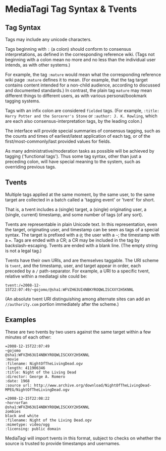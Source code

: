 MediaTagi Tag Syntax & Tvents
=============================

Tag Syntax
----------

Tags may include any unicode characters.

Tags beginning with `:` (a colon) should conform to consensus interpretations, as defined in the corresponding reference wiki. (Tags not beginning with a colon mean no more and no less than the individual user intends, as with other systems.)

For example, the tag `:mature` would mean what the corresponding reference wiki page `:mature` defines it to mean. (For example, that the tag target contains content intended for a non-child audience, according to discussed and documented standards.) In contrast, the plain tag `mature` may mean different things to different users, as with various personal/bookmark tagging systems.

Tags with an infix colon are considered `fielded` tags. (For example, `:title: Harry Potter and the Sorcerer's Stone` or `:author: J. K. Rowling`, which are each also consensus-interpretation tags, by the leading colon.)

The interface will provide special summaries of consensus tagging, such as the counts and times of earliest/latest application of each tag, or of the first/most-commonly/last provided values for fields.

As many administrative/moderation tasks as possible will be achieved by tagging ('functional tags'). Thus some tag syntax, other than just a preceding colon, will have special meaning to the system, such as overriding previous tags.

Tvents
------

Multiple tags applied at the same moment, by the same user, to the same target are collected in a batch called a 'tagging event' or 'tvent' for short.

That is, a tvent includes a (single) target, a (single) originating user, a (single, current) timestamp, and some number of tags (of any sort).

Tvents are representable in plain Unicode text. In this representation, even the target, originating user, and timestamp can be seen as tags of a special syntax. The target is prefixed with a `@`; the user with a `~`; the timestamp with a `=`. Tags are ended with a CR; a CR may be included in the tag by backslash-escaping. Tvents are ended with a blank line. (The empty string is not a legal tag.)

Tvents have their own URIs, and are themselves taggable. The URI scheme is `tvent`, and the timestamp, user, and target appear in order, each preceded by a `/` path-separator. For example, a URI to a specific tvent, relative within a mediatagi site could be:

    tvent:/=2008-12-15T22:07:49/~gojomo/@sha1:WFVZH63UI4NBKYROQWLISCXXY2H5KNNL

(An absolute tvent URI distinguishing among alternate sites can add an `//authority.com` portion immediately after the scheme.)


Examples
--------

These are two tvents by two users against the same target within a few minutes of each other:

    =2008-12-15T22:07:49
    ~gojomo
    @sha1:WFVZH63UI4NBKYROQWLISCXXY2H5KNNL
    :movie
    :filename: NightOfTheLivingDead.ogv
    :length: 411906346
    :title: Night of the Living Dead
    :director: George A. Romero
    :date: 1968
    :source url: http://www.archive.org/download/NightOfTheLivingDead-MPEG/NightOfTheLivingDead.ogv
    
    =2008-12-15T22:08:22
    ~horrorfan
    @sha1:WFVZH63UI4NBKYROQWLISCXXY2H5KNNL
    zombies
    black and white
    :filename: Night of the Living Dead.ogv
    :mimetype: video/ogg
    :licensing: public domain

MediaTagi will import tvents in this format, subject to checks on whether the source is trusted to provide timestamps and usernames.
